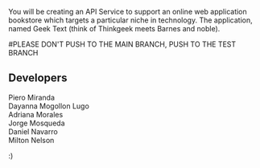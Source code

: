
You will be creating an API Service to support an online web application bookstore which targets a particular niche in technology. The application, named Geek Text (think of Thinkgeek meets Barnes and noble).


#PLEASE DON'T PUSH TO THE MAIN BRANCH, PUSH TO THE TEST BRANCH


## Developers
Piero Miranda\
Dayanna Mogollon Lugo\
Adriana Morales\
Jorge Mosqueda\
Daniel Navarro\
Milton Nelson


:)
